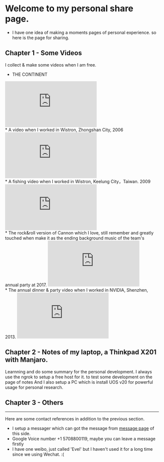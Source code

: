 Welcome to my personal share page.
================================
* I have one idea of making a moments pages of personal experience. so here is the page for sharing.

## Chapter 1 - Some Videos

I collect & make some videos when I am free.

* THE CONTINENT
<iframe src="http://player.youku.com/embed/XNzQxMjU2ODI0" scrolling="no" border="0" frameborder="no" framespacing="0" allowfullscreen="true"> </iframe>
<br>
* A video when I worked in Wistron, Zhongshan City, 2006
<iframe src="http://player.youku.com/embed/XMjQzODkyOA" scrolling="no" border="0" frameborder="no" framespacing="0" allowfullscreen="true"> </iframe>

<br>
* A fishing video when I worked in Wistron, Keelung City，Taiwan. 2009
<iframe src="http://player.youku.com/embed/XMjM0Mzg0ODUy" scrolling="no" border="0" frameborder="no" framespacing="0" allowfullscreen="true"> </iframe>

<br>
* The rock&roll version of Cannon which I love, still remember and greatly touched when make it as the ending background music  of the team's annual party at 2017.
<iframe src="http://player.youku.com/embed/XMjMxNzU0MTk2" scrolling="no" border="0" frameborder="no" framespacing="0" allowfullscreen="true"> </iframe>

<br>
* The annual dinner & party video when I worked in NVIDIA, Shenzhen, 2013.
<iframe src="http://player.youku.com/embed/XNTA1MjU2MTk2" scrolling="no" border="0" frameborder="no" framespacing="0" allowfullscreen="true"> </iframe>

<br>

## Chapter 2 - Notes of my laptop, a Thinkpad X201 with Manjaro.

Learnning and do some summary for the personal development. I always use the ngrok to setup a free host for it. to test some development on the page of notes
And I also setup a PC which is install UOS v20 for powerful usage for personal research.

## Chapter 3 - Others
-------------------------

Here are some contact references in addition to the previous section.

* I setup a messager which can got the message from <a href="http://www.evel.cn/msg.html" target="_blank">message page</a> of this side.
* Google Voice number +1 5708800119, maybe you can leave a message firstly
* I have one weibo, just called 'Evel' but I haven't used it for a long time since we using Wechat. :(
